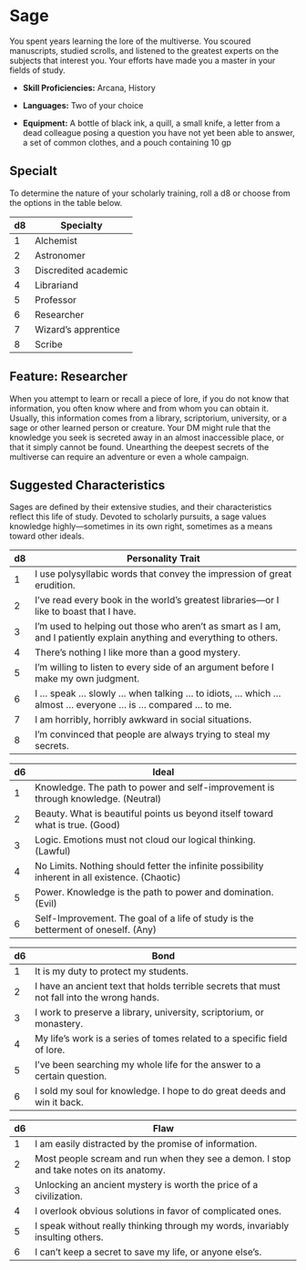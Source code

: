 # Sage

You spent years learning the lore of the multiverse. You scoured manuscripts, studied scrolls, and listened to the greatest experts on the subjects that interest you. Your efforts have made you a master in your fields of study.

* **Skill Proficiencies:** Arcana, History

* **Languages:** Two of your choice

* **Equipment:** A bottle of black ink, a quill, a small knife, a letter from a dead colleague posing a question you have not yet been able to answer, a set of common clothes, and a pouch containing 10 gp

## Specialt

To determine the nature of your scholarly training, roll a d8 or choose from the options in the table below.

| d8| Specialty |
| --- | --- |
| 1 | Alchemist |
| 2 | Astronomer |
| 3 | Discredited academic |
| 4 | Librariand |
| 5 | Professor |
| 6 | Researcher |
| 7 | Wizard’s apprentice |
| 8 | Scribe |

## Feature: Researcher

When you attempt to learn or recall a piece of lore, if you do not know that information, you often know where and from whom you can obtain it. Usually, this information comes from a library, scriptorium, university, or a sage or other learned person or creature. Your DM might rule that the knowledge you seek is secreted away in an almost inaccessible place, or that it simply cannot be found. Unearthing the deepest secrets of the multiverse can require an adventure or even a whole campaign.

## Suggested Characteristics

Sages are defined by their extensive studies, and their characteristics reflect this life of study. Devoted to scholarly pursuits, a sage values knowledge highly—sometimes in its own right, sometimes as a means toward other ideals.

| d8 | Personality Trait |
| --- | --- |
| 1 | I use polysyllabic words that convey the impression of great erudition. |
| 2 | I’ve read every book in the world’s greatest libraries—or I like to boast that I have. |
| 3 | I’m used to helping out those who aren’t as smart as I am, and I patiently explain anything and everything to others. |
| 4 | There’s nothing I like more than a good mystery. |
| 5 | I’m willing to listen to every side of an argument before I make my own judgment. |
| 6 | I … speak … slowly … when talking … to idiots, … which … almost … everyone … is … compared … to me. |
| 7 | I am horribly, horribly awkward in social situations. |
| 8 | I’m convinced that people are always trying to steal my secrets. |

| d6 | Ideal |
| --- | --- |
| 1 | Knowledge. The path to power and self-improvement is through knowledge. (Neutral) |
| 2 | Beauty. What is beautiful points us beyond itself toward what is true. (Good) |
| 3 | Logic. Emotions must not cloud our logical thinking. (Lawful) |
| 4 | No Limits. Nothing should fetter the infinite possibility inherent in all existence. (Chaotic) |
| 5 | Power. Knowledge is the path to power and domination. (Evil) |
| 6 | Self-Improvement. The goal of a life of study is the betterment of oneself. (Any) |

| d6 | Bond |
| --- | --- |
| 1 | It is my duty to protect my students. |
| 2 | I have an ancient text that holds terrible secrets that must not fall into the wrong hands. |
| 3 | I work to preserve a library, university, scriptorium, or monastery. |
| 4 | My life’s work is a series of tomes related to a specific field of lore. |
| 5 | I’ve been searching my whole life for the answer to a certain question. |
| 6 | I sold my soul for knowledge. I hope to do great deeds and win it back. |

| d6| Flaw |
| --- | --- |
| 1 | I am easily distracted by the promise of information. |
| 2 | Most people scream and run when they see a demon. I stop and take notes on its anatomy. |
| 3 | Unlocking an ancient mystery is worth the price of a civilization. |
| 4 | I overlook obvious solutions in favor of complicated ones. |
| 5 | I speak without really thinking through my words, invariably insulting others. |
| 6 | I can’t keep a secret to save my life, or anyone else’s. |
